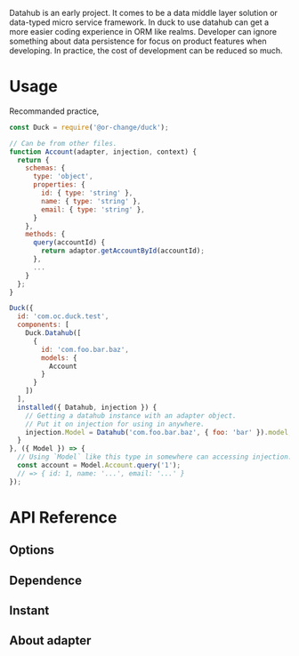 Datahub is an early project. It comes to be a data middle layer solution or data-typed micro service framework. In duck to use datahub can get a more easier coding experience in ORM like realms. Developer can ignore something about data persistence for focus on product features when developing. In practice, the cost of development can be reduced so much.

# Usage


Recommanded practice,
```js
const Duck = require('@or-change/duck');

// Can be from other files.
function Account(adapter, injection, context) {
  return {
    schemas: {
      type: 'object',
      properties: {
        id: { type: 'string' },
        name: { type: 'string' },
        email: { type: 'string' },
      }
    },
    methods: {
      query(accountId) {
        return adaptor.getAccountById(accountId);
      },
      ...
    }
  };
}

Duck({
  id: 'com.oc.duck.test',
  components: [
    Duck.Datahub([
      {
        id: 'com.foo.bar.baz',
        models: {
          Account
        }
      }
    ])
  ],
  installed({ Datahub, injection }) {
    // Getting a datahub instance with an adapter object.
    // Put it on injection for using in anywhere.
    injection.Model = Datahub('com.foo.bar.baz', { foo: 'bar' }).model;
  }
}, ({ Model }) => {
  // Using `Model` like this type in somewhere can accessing injection.
  const account = Model.Account.query('1');
  // => { id: 1, name: '...', email: '...' }
});
```
# API Reference

## Options
## Dependence
## Instant
## About adapter